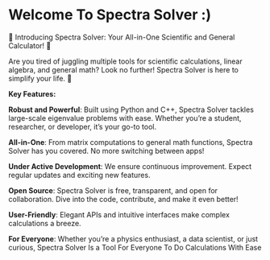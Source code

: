 # Welcome To Spectra Solver :)
🌟 Introducing Spectra Solver: Your All-in-One Scientific and General Calculator! 🌟

Are you tired of juggling multiple tools for scientific calculations, linear algebra, and general math? Look no further! Spectra Solver is here to simplify your life. 🚀

<b>Key Features:</b> 

<b>Robust and Powerful</b>: Built using Python and C++, Spectra Solver tackles large-scale eigenvalue problems with ease. Whether you’re a student, researcher, or developer, it’s your go-to tool.<br>

<b>All-in-One</b>: From matrix computations to general math functions, Spectra Solver has you covered. No more switching between apps!<br>

<b>Under Active Development</b>: We ensure continuous improvement. Expect regular updates and exciting new features.<br>

<b>Open Source</b>: Spectra Solver is free, transparent, and open for collaboration. Dive into the code, contribute, and make it even better!<br>

<b>User-Friendly</b>: Elegant APIs and intuitive interfaces make complex calculations a breeze.<br>

<b>For Everyone</b>: Whether you’re a physics enthusiast, a data scientist, or just curious, Spectra Solver Is a Tool For Everyone To Do Calculations With Ease<br>
